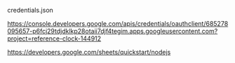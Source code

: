 credentials.json 

https://console.developers.google.com/apis/credentials/oauthclient/685278095657-p6fcj29tdjdklkp28otaii7djf4tegim.apps.googleusercontent.com?project=reference-clock-144912

https://developers.google.com/sheets/quickstart/nodejs
